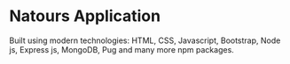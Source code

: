 # Natours Application

Built using modern technologies: HTML, CSS, Javascript, Bootstrap, Node js, Express js, MongoDB, Pug and many more npm packages.
